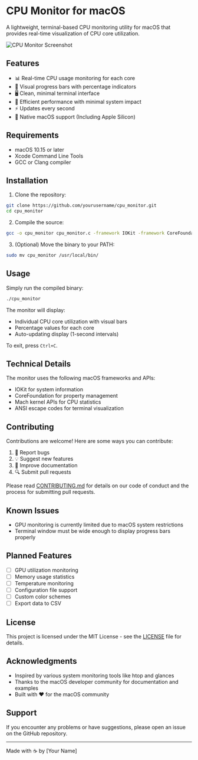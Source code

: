 # CPU Monitor for macOS

A lightweight, terminal-based CPU monitoring utility for macOS that provides real-time visualization of CPU core utilization.

![CPU Monitor Screenshot](./screenshots/monitor.png)

## Features

- 📊 Real-time CPU usage monitoring for each core
- 🎨 Visual progress bars with percentage indicators
- 🖥️ Clean, minimal terminal interface
- 🚀 Efficient performance with minimal system impact
- ⚡ Updates every second
- 🍎 Native macOS support (Including Apple Silicon)

## Requirements

- macOS 10.15 or later
- Xcode Command Line Tools
- GCC or Clang compiler

## Installation

1. Clone the repository:
```bash
git clone https://github.com/yourusername/cpu_monitor.git
cd cpu_monitor
```

2. Compile the source:
```bash
gcc -o cpu_monitor cpu_monitor.c -framework IOKit -framework CoreFoundation
```

3. (Optional) Move the binary to your PATH:
```bash
sudo mv cpu_monitor /usr/local/bin/
```

## Usage

Simply run the compiled binary:
```bash
./cpu_monitor
```

The monitor will display:
- Individual CPU core utilization with visual bars
- Percentage values for each core
- Auto-updating display (1-second intervals)

To exit, press `Ctrl+C`.

## Technical Details

The monitor uses the following macOS frameworks and APIs:
- IOKit for system information
- CoreFoundation for property management
- Mach kernel APIs for CPU statistics
- ANSI escape codes for terminal visualization

## Contributing

Contributions are welcome! Here are some ways you can contribute:

1. 🐛 Report bugs
2. 💡 Suggest new features
3. 📝 Improve documentation
4. 🔍 Submit pull requests

Please read [CONTRIBUTING.md](CONTRIBUTING.md) for details on our code of conduct and the process for submitting pull requests.

## Known Issues

- GPU monitoring is currently limited due to macOS system restrictions
- Terminal window must be wide enough to display progress bars properly

## Planned Features

- [ ] GPU utilization monitoring
- [ ] Memory usage statistics
- [ ] Temperature monitoring
- [ ] Configuration file support
- [ ] Custom color schemes
- [ ] Export data to CSV

## License

This project is licensed under the MIT License - see the [LICENSE](LICENSE) file for details.

## Acknowledgments

- Inspired by various system monitoring tools like htop and glances
- Thanks to the macOS developer community for documentation and examples
- Built with ❤️ for the macOS community

## Support

If you encounter any problems or have suggestions, please open an issue on the GitHub repository.

---

Made with ☕ by [Your Name]
